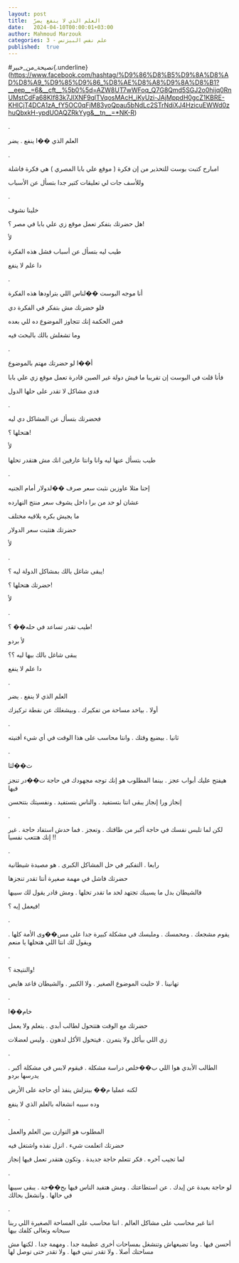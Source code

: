 ```yaml
---
layout: post
title:  العلم الذي لا ينفع يضرّ
date:   2024-04-10T00:00:01+03:00
author: Mahmoud Marzouk
categories: 3 - علم نفس البيزنس
published:  true
---
```

\#نصيحة_من_خبير{.underline}(https://www.facebook.com/hashtag/%D9%86%D8%B5%D9%8A%D8%AD%D8%A9_%D9%85%D9%86_%D8%AE%D8%A8%D9%8A%D8%B1?__eep__=6&__cft__%5b0%5d=AZW8UT7wWFoq_Q7G8Qmd5SGJ2o0hijq0RnUMstCdFa68KIf83k7JIXNF9qlTVqosMAcH_iKyUzi-JAjMppdH0gcZ1KBRE-KHlCjT4DCA1zA_fY5OC0qFjM83yoQpau5bNdLc2STrNdiXJ4HzicuEWWd0zhuQbxkH-ypdUOAQZRkYyg&__tn__=*NK-R)

.

العلم الذي ��ا ينفع . يضر

.

امبارح كتبت بوست للتحذير من إن فكرة ( موقع علي بابا المصري ) هي فكرة
فاشلة

وللأسف جات لي تعليقات كتير جدا بتسأل عن الأسباب

.

خلينا نشوف

هل حضرتك بتفكر تعمل موقع زي علي بابا في مصر ؟!

لأ

طيب ليه بتسأل عن أسباب فشل هذه الفكرة

دا علم لا ينفع

.

أنا موجه البوست ��لناس اللي بتراودها هذه الفكرة

فلو حضرتك مش بتفكر في الفكرة دي

فمن الحكمة إنك تتجاوز الموضوع ده للي بعده

وما تشغلش بالك بالبحث فيه

.

أ��ا لو حضرتك مهتم بالموضوع

فأنا قلت في البوست إن تقريبا ما فيش دولة غير الصين قادرة تعمل موقع زي
علي بابا

فدي مشاكل لا تقدر على حلها الدول

.

فحضرتك بتسأل عن المشاكل دي ليه

هتحلها ؟!

لأ

طيب بتسأل عنها ليه وانا وانتا عارفين انك مش هتقدر تحلها

.

إحنا مثلا عاوزين نثبت سعر صرف ��لدولار أمام الجنيه

عشان لو حد من برا داخل يشوف سعر منتج النهارده

ما يجيش بكره يلاقيه مختلف

حضرتك هتثبت سعر الدولار

لأ

.

يبقى شاغل بالك بمشاكل الدولة ليه ؟!

حضرتك هتحلها ؟!

لأ

.

طيب تقدر تساعد في حله�� ؟!

لأ بردو

يبقى شاغل بالك بيها ليه ؟؟

دا علم لا ينفع

.

العلم الذي لا ينفع . يضر

أولا . بياخد مساحة من تفكيرك . وبيشغلك عن نقطة تركيزك

.

ثانيا . بيضيع وقتك . وانتا محاسب على هذا الوقت في أي شيء
أفنيته

.

ث��لثا

هيفتح عليك أبواب عجز . بينما المطلوب هو إنك توجه مجهودك في حاجة ت��در
تنجز فيها

إنجاز ورا إنجاز يبقى انتا بتستفيد . والناس بتستفيد . ونفسيتك
بتتحسن

.

لكن لما تلبس نفسك في حاجة أكبر من طاقتك . وتعجز . فما حدش استفاد حاجة .
غير إنك هتتعب نفسيا !!

.

رابعا . التفكير في حل المشاكل الكبرى . هو مصيدة شيطانية

حضرتك فاشل في مهمة صغيرة أنتا تقدر تنجزها

فالشيطان بدل ما يسيبك تجتهد لحد ما تقدر تحلها . ومش قادر يقول لك
سيبها

فيعمل إيه ؟!

.

يقوم مشجعك . ومحمسك . وملبسك في مشكلة كبيرة جدا على مس��وى الأمة كلها .
ويقول لك انتا اللي هتحلها يا منعم

.

والنتيجة ؟!

تهانينا . لا حليت الموضوع الصغير . ولا الكبير . والشيطان قاعد
هايص

.

خام��ا

حضرتك مع الوقت هتتحول لطالب أبدي . يتعلم ولا يعمل

زي اللي بيأكل ولا يتمرن . فيتحول الأكل لدهون . وليس لعضلات

.

الطالب الأبدي هوا اللي ب��خلص دراسة مشكلة . فيقوم لابس في مشكلة أكبر .
يدرسها بردو

لكنه عمليا م�� بينزلش ينفذ أي حاجة على الأرض

وده سببه انشغاله بالعلم الذي لا ينفع

.

المطلوب هو التوازن بين العلم والعمل

حضرتك اتعلمت شيء . انزل نفذه واشتغل فيه

لما تجيب آخره . فكر تتعلم حاجة جديدة . وتكون هتقدر تعمل فيها
إنجاز

.

لو حاجة بعيدة عن إيدك . عن استطاعتك . ومش هتفيد الناس فيها بح��جة . يبقى
سيبها في حالها . وانشغل بحالك

.

انتا غير محاسب على مشاكل العالم . انتا محاسب على المساحة الصغيرة اللي
ربنا سبحانه وتعالى كلفك بيها

أحسن فيها . وما تضيعهاش وتنشغل بمساحات أخرى عظيمة جدا . ومهمة جدا .
لكنها مش مساحتك أصلا . ولا تقدر تبني فيها . ولا تقدر حتى توصل
لها
